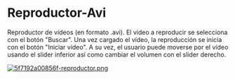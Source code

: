 # Reproductor-Avi
Reproductor de vídeos (en formato .avi). El vídeo a reproducir se selecciona con el botón "Buscar". Una vez cargado el vídeo, la reproducción se inicia con el botón "Iniciar vídeo". A su vez, el usuario puede moverse por el vídeo usando el slider inferior así como cambiar el volumen con el slider derecho.

[![5f7192a00856f-reproductor.png](https://i.postimg.cc/Y9Z0PkXX/5f7192a00856f-reproductor.png)](https://postimg.cc/PpbdpGnZ)
